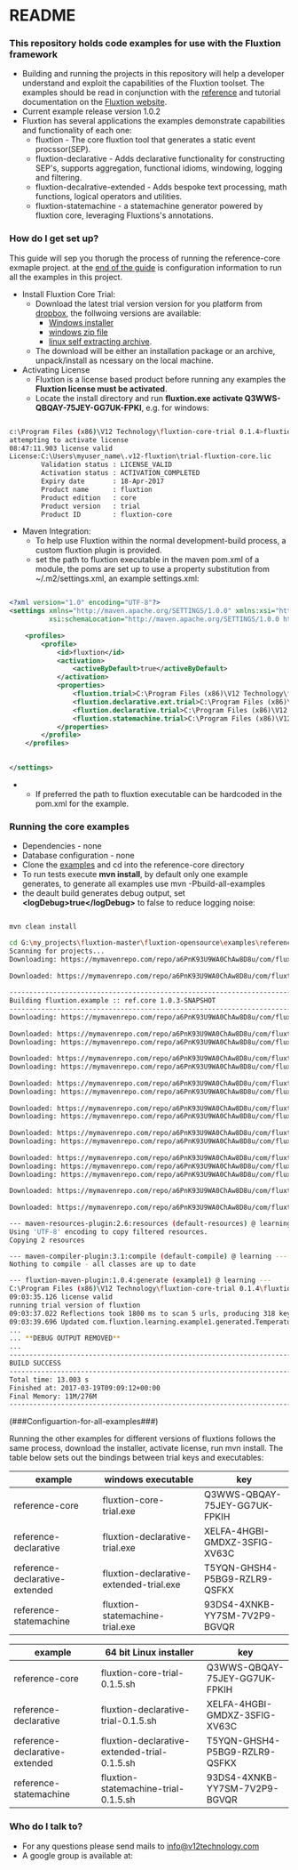 # README #

### This repository holds code examples for use with the Fluxtion framework ###

* Building and running the projects in this repository will help a developer understand and exploit the capabilities of the Fluxtion toolset. The examples should be read in conjunction with the [reference](http://fluxtion.wpengine.com/documents/reference/) and tutorial documentation on the [Fluxtion website](http://fluxtion.wpengine.com/). 
* Current example release version 1.0.2
* Fluxtion has several applications the examples demonstrate capabilities and functionality of each one:
    * fluxtion - The core fluxtion tool that generates a static event procssor(SEP).
    * fluxtion-declarative - Adds declarative functionality for constructing SEP's, supports aggregation, functional idioms, windowing, logging and filtering.
    * fluxtion-decalrative-extended - Adds bespoke text processing, math functions, logical operators and utilities.
    * fluxtion-statemachine - a statemachine generator powered by fluxtion core, leveraging Fluxtions's annotations.

### How do I get set up? ###
This guide will sep you thorugh the process of running the reference-core exmaple project. at the [end of the guide](#Configuartion-for-all-examples) is configuration information to run all the examples in this project.

* Install Fluxtion Core Trial:
    * Download the latest trial version version for you platform from [dropbox](https://www.dropbox.com/sh/p8g5iqxbedzgcur/AAA01xw4EDZcYW0elHxkKoM1a?dl=0), the follwoing versions are available: 
        * [Windows installer](https://www.dropbox.com/sh/p8g5iqxbedzgcur/AAD6vSalNq4j2D6JGKeHBfIVa/fluxtion-core-trial.exe?dl=0)
        * [windows zip file](https://www.dropbox.com/sh/p8g5iqxbedzgcur/AAD_i_lBRksoynyG67DYRL6Sa/fluxtion-core-trial.zip?dl=0) 
        * [linux self extracting archive](https://www.dropbox.com/sh/p8g5iqxbedzgcur/AACdzgBWQ3aclYbr6maileY5a/fluxtion-core-trial-0.1.5.sh?dl=0).
    * The download will be either an installation package or an archive, unpack/install as ncessary on the local machine.
* Activating License
    * Fluxtion is a license based product before running any examples the **Fluxtion license must be activated**.
    * Locate the install directory and run **fluxtion.exe activate Q3WWS-QBQAY-75JEY-GG7UK-FPKI**, e.g. for windows:
    
```bash

c:\Program Files (x86)\V12 Technology\fluxtion-core-trial 0.1.4>fluxtion.exe activate Q3WWS-QBQAY-75JEY-GG7UK-FPKIH
attempting to activate license
08:47:11.903 license valid
License:C:\Users\myuser_name\.v12-fluxtion\trial-fluxtion-core.lic
        Validation status : LICENSE_VALID
        Activation status : ACTIVATION_COMPLETED
        Expiry date       : 18-Apr-2017
        Product name      : fluxtion
        Product edition   : core
        Product version   : trial
        Product ID        : fluxtion-core

```

* Maven Integration:
    * To help use Fluxtion within the normal development-build process, a custom fluxtion plugin is provided.
    * set the path to fluxtion executable in the maven pom.xml of a module, the poms are set up to use a property substitution from ~/.m2/settings.xml, an example settings.xml: 
 

```xml

<?xml version="1.0" encoding="UTF-8"?>
<settings xmlns="http://maven.apache.org/SETTINGS/1.0.0" xmlns:xsi="http://www.w3.org/2001/XMLSchema-instance"
          xsi:schemaLocation="http://maven.apache.org/SETTINGS/1.0.0 http://maven.apache.org/xsd/settings-1.0.0.xsd">
    
    <profiles>
        <profile>
            <id>fluxtion</id>
            <activation>
                <activeByDefault>true</activeByDefault>
            </activation>
            <properties>
                <fluxtion.trial>C:\Program Files (x86)\V12 Technology\fluxtion-core-trial 0.1.4\fluxtion.exe</fluxtion.trial>
                <fluxtion.declarative.ext.trial>C:\Program Files (x86)\V12 Technology\fluxtion-core-trial 0.1.4\fluxtion.exe</fluxtion.declarative.ext.trial>
                <fluxtion.declarative.trial>C:\Program Files (x86)\V12 Technology\fluxtion-core-trial 0.1.4\fluxtion.exe</fluxtion.declarative.trial>
                <fluxtion.statemachine.trial>C:\Program Files (x86)\V12 Technology\fluxtion-core-trial 0.1.4\fluxtion.exe</fluxtion.statemachine.trial>
            </properties>
        </profile>
    </profiles>
    

</settings>
```
- 
    * If preferred the path to fluxtion executable can be hardcoded in the pom.xml for the example.

### Running the core examples ###

* Dependencies - none
* Database configuration - none
* Clone the [examples](https://github.com/v12technology/fluxtion-examples.git) and cd into the reference-core directory
* To run tests execute  **mvn install**, by default only one example generates, to generate all examples use mvn -Pbuild-all-examples
* the deault build generates debug output, set **&lt;logDebug&gt;true&lt;/logDebug&gt;** to false to reduce logging noise:

```bash

mvn clean install 

cd G:\my_projects\fluxtion-master\fluxtion-opensource\examples\reference-core; "JAVA_HOME=C:\\Program Files\\Java\\jdk1.8.0_101" M2_HOME=G:\\tools\\mvn\\apache-maven-3.3.9 cmd /c "\"\"G:\\tools\\mvn\\apache-maven-3.3.9\\bin\\mvn.cmd\" -Dmaven.ext.class.path=\"C:\\Program Files\\NetBeans 8.2\\java\\maven-nblib\\netbeans-eventspy.jar\" -Pbuild-all-examples install\""
Scanning for projects...
Downloading: https://mymavenrepo.com/repo/a6PnK93U9WA0ChAw8D8u/com/fluxtion/fluxtion-bom/0.1.22/fluxtion-bom-0.1.22.pom
         
Downloaded: https://mymavenrepo.com/repo/a6PnK93U9WA0ChAw8D8u/com/fluxtion/fluxtion-bom/0.1.22/fluxtion-bom-0.1.22.pom (5 KB at 0.9 KB/sec)
                                                                        
------------------------------------------------------------------------
Building fluxtion.example :: ref.core 1.0.3-SNAPSHOT
------------------------------------------------------------------------
Downloading: https://mymavenrepo.com/repo/a6PnK93U9WA0ChAw8D8u/com/fluxtion/fluxtion-maven-plugin/1.0.4/fluxtion-maven-plugin-1.0.4.pom
         
Downloaded: https://mymavenrepo.com/repo/a6PnK93U9WA0ChAw8D8u/com/fluxtion/fluxtion-maven-plugin/1.0.4/fluxtion-maven-plugin-1.0.4.pom (7 KB at 2.2 KB/sec)
Downloading: https://mymavenrepo.com/repo/a6PnK93U9WA0ChAw8D8u/com/fluxtion/fluxtion-maven-plugin/1.0.4/fluxtion-maven-plugin-1.0.4.jar
           
Downloaded: https://mymavenrepo.com/repo/a6PnK93U9WA0ChAw8D8u/com/fluxtion/fluxtion-maven-plugin/1.0.4/fluxtion-maven-plugin-1.0.4.jar (13 KB at 11.1 KB/sec)
Downloading: https://mymavenrepo.com/repo/a6PnK93U9WA0ChAw8D8u/com/fluxtion/fluxtion-api/0.1.22/fluxtion-api-0.1.22.pom
         
Downloaded: https://mymavenrepo.com/repo/a6PnK93U9WA0ChAw8D8u/com/fluxtion/fluxtion-api/0.1.22/fluxtion-api-0.1.22.pom (3 KB at 2.6 KB/sec)
Downloading: https://mymavenrepo.com/repo/a6PnK93U9WA0ChAw8D8u/com/fluxtion/core-parent/0.1.22/core-parent-0.1.22.pom
         
Downloaded: https://mymavenrepo.com/repo/a6PnK93U9WA0ChAw8D8u/com/fluxtion/core-parent/0.1.22/core-parent-0.1.22.pom (2 KB at 4.6 KB/sec)
Downloading: https://mymavenrepo.com/repo/a6PnK93U9WA0ChAw8D8u/com/fluxtion/build-parent-root/0.1.22/build-parent-root-0.1.22.pom
         
Downloaded: https://mymavenrepo.com/repo/a6PnK93U9WA0ChAw8D8u/com/fluxtion/build-parent-root/0.1.22/build-parent-root-0.1.22.pom (6 KB at 5.5 KB/sec)
Downloading: https://mymavenrepo.com/repo/a6PnK93U9WA0ChAw8D8u/com/fluxtion/fluxtion-builder/0.1.22/fluxtion-builder-0.1.22.pom
         
Downloaded: https://mymavenrepo.com/repo/a6PnK93U9WA0ChAw8D8u/com/fluxtion/fluxtion-builder/0.1.22/fluxtion-builder-0.1.22.pom (2 KB at 0.8 KB/sec)
Downloading: https://mymavenrepo.com/repo/a6PnK93U9WA0ChAw8D8u/com/fluxtion/fluxtion-api/0.1.22/fluxtion-api-0.1.22.jar
Downloading: https://mymavenrepo.com/repo/a6PnK93U9WA0ChAw8D8u/com/fluxtion/fluxtion-builder/0.1.22/fluxtion-builder-0.1.22.jar
         
Downloaded: https://mymavenrepo.com/repo/a6PnK93U9WA0ChAw8D8u/com/fluxtion/fluxtion-api/0.1.22/fluxtion-api-0.1.22.jar (9 KB at 2.1 KB/sec)
           
Downloaded: https://mymavenrepo.com/repo/a6PnK93U9WA0ChAw8D8u/com/fluxtion/fluxtion-builder/0.1.22/fluxtion-builder-0.1.22.jar (26 KB at 0.6 KB/sec)

--- maven-resources-plugin:2.6:resources (default-resources) @ learning ---
Using 'UTF-8' encoding to copy filtered resources.
Copying 2 resources

--- maven-compiler-plugin:3.1:compile (default-compile) @ learning ---
Nothing to compile - all classes are up to date

--- fluxtion-maven-plugin:1.0.4:generate (example1) @ learning ---
C:\Program Files (x86)\V12 Technology\fluxtion-core-trial 0.1.4\fluxtion.exe -outDirectory G:\my_projects\fluxtion-master\fluxtion-opensource\examples\reference-core/src/main/java -buildDirectory G:\my_projects\fluxtion-master\fluxtion-opensource\examples\reference-core/target/classes -outResDirectory G:\my_projects\fluxtion-master\fluxtion-opensource\examples\reference-core/target/generated-sources/sep -outPackage com.fluxtion.learning.example1.generated -configClass com.fluxtion.learning.example1.TemperatureHandler$Builder -outClass TemperatureProcessor -buildClasses true -formatSource true -supportDirtyFiltering true -generateDebugPrep false -assignPrivate false -cp G:\my_projects\fluxtion-master\fluxtion-opensource\examples\reference-core\target\classes;C:\Users\pappabear\.m2\repository\com\fluxtion\fluxtion-api\0.1.22\fluxtion-api-0.1.22.jar;C:\Users\pappabear\.m2\repository\it\unimi\dsi\fastutil\7.0.7\fastutil-7.0.7.jar;C:\Users\pappabear\.m2\repository\net\vidageek\mirror\1.6.1\mirror-1.6.1.jar
09:03:35.126 license valid
running trial version of fluxtion
09:03:37.022 Reflections took 1800 ms to scan 5 urls, producing 318 keys and 1582 values 
09:03:39.696 Updated com.fluxtion.learning.example1.generated.TemperatureProcessor in G:\my_projects\fluxtion-master\fluxtion-opensource\examples\reference-core\target\classes
...
... **DEBUG OUTPUT REMOVED**
...
------------------------------------------------------------------------
BUILD SUCCESS
------------------------------------------------------------------------
Total time: 13.003 s
Finished at: 2017-03-19T09:09:12+00:00
Final Memory: 11M/276M
------------------------------------------------------------------------


```

(###Configuartion-for-all-examples###)

Running the other examples for different versions of fluxtions follows the same process, download the installer, activate license, run mvn install. The table below sets out the bindings between trial keys and executables:

example|windows executable|key
-------|----------|---
reference-core| fluxtion-core-trial.exe | Q3WWS-QBQAY-75JEY-GG7UK-FPKIH
reference-declarative| fluxtion-declarative-trial.exe | XELFA-4HGBI-GMDXZ-3SFIG-XV63C
reference-declarative-extended| fluxtion-declarative-extended-trial.exe | T5YQN-GHSH4-P5BG9-RZLR9-QSFKX
reference-statemachine| fluxtion-statemachine-trial.exe | 93DS4-4XNKB-YY7SM-7V2P9-BGVQR

example|64 bit Linux installer|key
-------|----------|---
reference-core| fluxtion-core-trial-0.1.5.sh | Q3WWS-QBQAY-75JEY-GG7UK-FPKIH
reference-declarative| fluxtion-declarative-trial-0.1.5.sh | XELFA-4HGBI-GMDXZ-3SFIG-XV63C
reference-declarative-extended| fluxtion-declarative-extended-trial-0.1.5.sh | T5YQN-GHSH4-P5BG9-RZLR9-QSFKX
reference-statemachine| fluxtion-statemachine-trial-0.1.5.sh | 93DS4-4XNKB-YY7SM-7V2P9-BGVQR






### Who do I talk to? ###

* For any questions please send mails to info@v12technology.com
* A google group is available at:
